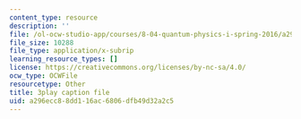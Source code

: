 ```yaml
---
content_type: resource
description: ''
file: /ol-ocw-studio-app/courses/8-04-quantum-physics-i-spring-2016/a296ecc88dd116ac6806dfb49d32a2c5_jd4es6Bo600.srt
file_size: 10288
file_type: application/x-subrip
learning_resource_types: []
license: https://creativecommons.org/licenses/by-nc-sa/4.0/
ocw_type: OCWFile
resourcetype: Other
title: 3play caption file
uid: a296ecc8-8dd1-16ac-6806-dfb49d32a2c5
---
```

